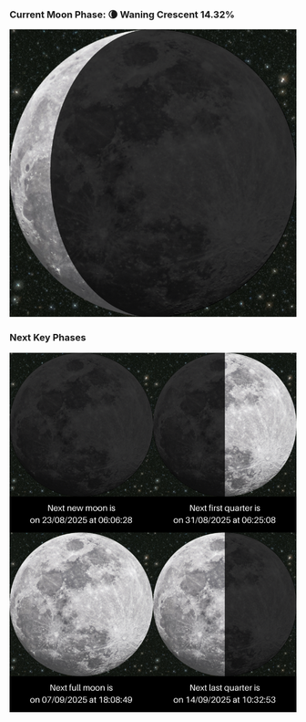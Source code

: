 ### Current Moon Phase: 🌘 Waning Crescent 14.32%
![Moon Phase](moonphase.png)
### Next Key Phases
![Gallery](gallery.png)